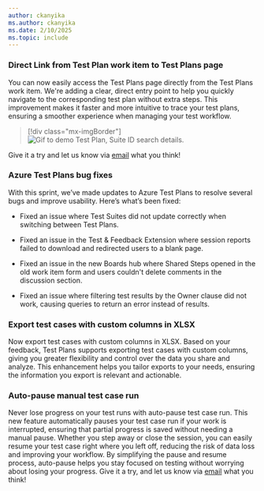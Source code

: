 ```yaml
---
author: ckanyika
ms.author: ckanyika
ms.date: 2/10/2025
ms.topic: include
---
```


### Direct Link from Test Plan work item to Test Plans page

You can now easily access the Test Plans page directly from the Test Plans work item. We're adding a clear, direct entry point to help you quickly navigate to the corresponding test plan without extra steps. This improvement makes it faster and more intuitive to trace your test plans, ensuring a smoother experience when managing your test workflow.

> [!div class="mx-imgBorder"]
> ![Gif to demo Test Plan, Suite ID search details.](../../media/251-testplans-01.gif "gif to GitHub Test Plan, Suite ID search details")

 Give it a try and let us know via  [email](mailto:adocustomerfeedback@service.microsoft.com) what you think!

### Azure Test Plans bug fixes

With this sprint, we’ve made updates to Azure Test Plans to resolve several bugs and improve usability. Here’s what’s been fixed:

* Fixed an issue where Test Suites did not update correctly when switching between Test Plans. 

* Fixed an issue in the Test & Feedback Extension where session reports failed to download and redirected users to a blank page.

* Fixed an issue in the new Boards hub where Shared Steps opened in the old work item form and users couldn't delete comments in the discussion section.

* Fixed an issue where filtering test results by the Owner clause did not work, causing queries to return an error instead of results.

### Export test cases with custom columns in XLSX

Now export test cases with custom columns in XLSX. Based on your feedback, Test Plans supports exporting test cases with custom columns, giving you greater flexibility and control over the data you share and analyze. This enhancement helps you tailor exports to your needs, ensuring the information you export is relevant and actionable.

### Auto-pause manual test case run
Never lose progress on your test runs with auto-pause test case run. This new feature automatically pauses your test case run if your work is interrupted, ensuring that partial progress is saved without needing a manual pause. Whether you step away or close the session, you can easily resume your test case right where you left off, reducing the risk of data loss and improving your workflow. By simplifying the pause and resume process, auto-pause helps you stay focused on testing without worrying about losing your progress. Give it a try, and let us know via [email](mailto:adocustomerfeedback@service.microsoft.com) what you think!